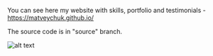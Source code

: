 You can see here my website with skills, portfolio and testimonials - https://matveychuk.github.io/

The source code is in "source" branch.

![alt text](https://matveychuk.github.io/site_screenshot.png)

